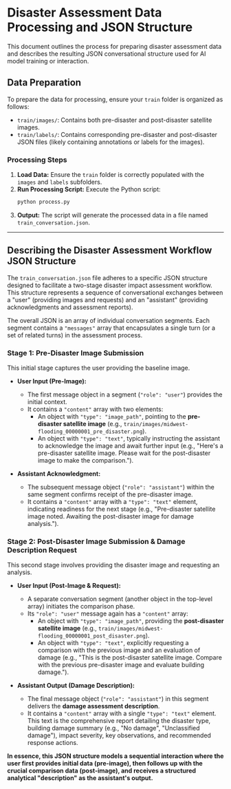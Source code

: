 # Disaster Assessment Data Processing and JSON Structure

This document outlines the process for preparing disaster assessment data and describes the resulting JSON conversational structure used for AI model training or interaction.

## Data Preparation

To prepare the data for processing, ensure your `train` folder is organized as follows:

-   `train/images/`: Contains both pre-disaster and post-disaster satellite images.
-   `train/labels/`: Contains corresponding pre-disaster and post-disaster JSON files (likely containing annotations or labels for the images).

### Processing Steps

1.  **Load Data:** Ensure the `train` folder is correctly populated with the `images` and `labels` subfolders.
2.  **Run Processing Script:** Execute the Python script:
    ```bash
    python process.py
    ```
3.  **Output:** The script will generate the processed data in a file named `train_conversation.json`.

---

## Describing the Disaster Assessment Workflow JSON Structure

The `train_conversation.json` file adheres to a specific JSON structure designed to facilitate a two-stage disaster impact assessment workflow. This structure represents a sequence of conversational exchanges between a "user" (providing images and requests) and an "assistant" (providing acknowledgments and assessment reports).

The overall JSON is an array of individual conversation segments. Each segment contains a `"messages"` array that encapsulates a single turn (or a set of related turns) in the assessment process.

### Stage 1: Pre-Disaster Image Submission

This initial stage captures the user providing the baseline image.

*   **User Input (Pre-Image):**
    *   The first message object in a segment (`"role": "user"`) provides the initial context.
    *   It contains a `"content"` array with two elements:
        *   An object with `"type": "image_path"`, pointing to the **pre-disaster satellite image** (e.g., `train/images/midwest-flooding_00000001_pre_disaster.png`).
        *   An object with `"type": "text"`, typically instructing the assistant to acknowledge the image and await further input (e.g., "Here's a pre-disaster satellite image. Please wait for the post-disaster image to make the comparison.").

*   **Assistant Acknowledgment:**
    *   The subsequent message object (`"role": "assistant"`) within the same segment confirms receipt of the pre-disaster image.
    *   It contains a `"content"` array with a `"type": "text"` element, indicating readiness for the next stage (e.g., "Pre-disaster satellite image noted. Awaiting the post-disaster image for damage analysis.").

### Stage 2: Post-Disaster Image Submission & Damage Description Request

This second stage involves providing the disaster image and requesting an analysis.

*   **User Input (Post-Image & Request):**
    *   A separate conversation segment (another object in the top-level array) initiates the comparison phase.
    *   Its `"role": "user"` message again has a `"content"` array:
        *   An object with `"type": "image_path"`, providing the **post-disaster satellite image** (e.g., `train/images/midwest-flooding_00000001_post_disaster.png`).
        *   An object with `"type": "text"`, explicitly requesting a comparison with the previous image and an evaluation of damage (e.g., "This is the post-disaster satellite image. Compare with the previous pre-disaster image and evaluate building damage.").

*   **Assistant Output (Damage Description):**
    *   The final message object (`"role": "assistant"`) in this segment delivers the **damage assessment description**.
    *   It contains a `"content"` array with a single `"type": "text"` element. This text is the comprehensive report detailing the disaster type, building damage summary (e.g., "No damage", "Unclassified damage"), impact severity, key observations, and recommended response actions.

**In essence, this JSON structure models a sequential interaction where the user first provides initial data (pre-image), then follows up with the crucial comparison data (post-image), and receives a structured analytical "description" as the assistant's output.**